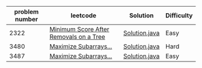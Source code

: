 | problem number | leetcode                                                        | Solution                                                                      | Difficulty |
|-----|----------------------------------------------------------------------------|-------------------------------------------------------------------------------|------------|
| 2322| [Minimum Score After Removals on a Tree](https://leetcode.com/problems/minimum-score-after-removals-on-a-tree/) | [Solution.java](./src/com/leetcode/p3487_maximumUniqueSubarraySum/solution.java) | Easy       |
| 3480| [Maximize Subarrays...](https://leetcode.com/problems/maximize-subarrays-after-removing-one-conflicting-pair/) | [Solution.java](./src/com/leetcode/p3480_maximizesubarrays/Solution.java)      | Hard       |
| 3487| [Maximize Subarrays...](https://leetcode.com/problems/maximum-unique-subarray-sum-after-deletion/) | [Solution.java](./src/com/leetcode/p3487_maximumUniqueSubarraySum/solution.java) | Easy       |
